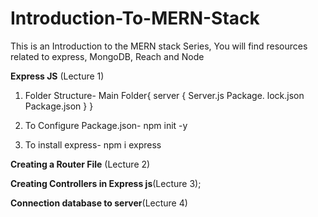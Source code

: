 # Introduction-To-MERN-Stack
This is an Introduction to the MERN stack Series, You will find resources related to express, MongoDB, Reach and Node


**Express JS** (Lecture 1)

1. Folder Structure- Main Folder{ server {
                                          Server.js
                                          Package. lock.json
                                          Package.json    }
                              }

2. To Configure Package.json-
   npm init -y

3. To install express-
npm i express

**Creating a Router File** (Lecture 2)

**Creating Controllers in Express js**(Lecture 3);

**Connection database to server**(Lecture 4)

